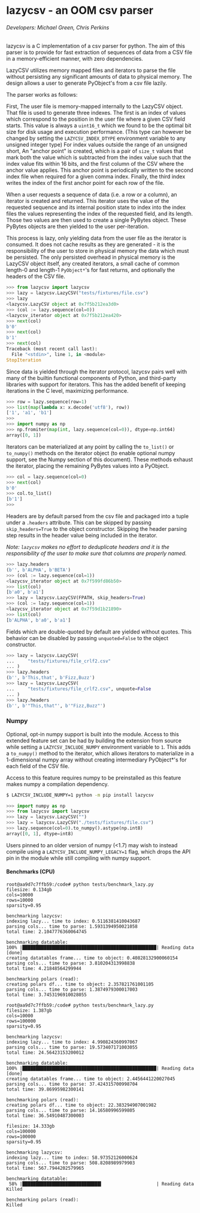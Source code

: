 # lazycsv - an OOM csv parser

###### Developers: Michael Green, Chris Perkins

lazycsv is a C implementation of a csv parser for python. The aim of this
parser is to provide for fast extraction of sequences of data from a CSV file
in a memory-efficient manner, with zero dependencies.

LazyCSV utilizes memory mapped files and iterators to parse the file without
persisting any significant amounts of data to physical memory. The design
allows a user to generate PyObject's from a csv file lazily.

The parser works as follows:

First, The user file is memory-mapped internally to the LazyCSV object. That
file is used to generate three indexes. The first is an index of values which
correspond to the position in the user file where a given CSV field starts.
This value is always a `uint16_t` which we found to be the optimal bit size for
disk usage and execution performance. (This type can however be changed by
setting the `LAZYCSV_INDEX_DTYPE` environment variable to any unsigned integer
type) For index values outside the range of an unsigned short, An "anchor
point" is created, which is a pair of `size_t` values that mark both the value
which is subtracted from the index value such that the index value fits within
16 bits, and the first column of the CSV where the anchor value applies. This
anchor point is periodically written to the second index file when required for
a given comma index. Finally, the third index writes the index of the first
anchor point for each row of the file.

When a user requests a sequence of data (i.e. a row or a column), an iterator
is created and returned. This iterator uses the value of the requested sequence
and its internal position state to index into the index files the values
representing the index of the requested field, and its length. Those two values
are then used to create a single PyBytes object. These PyBytes objects are then
yielded to the user per-iteration.

This process is lazy, only yielding data from the user file as the iterator is
consumed. It does not cache results as they are generated - it is the
responsibility of the user to store in physical memory the data which must be
persisted. The only persisted overhead in physical memory is the LazyCSV object
itself, any created iterators, a small cache of common length-0 and length-1
`PyObject*`'s for fast returns, and optionally the headers of the CSV file.

```python
>>> from lazycsv import lazycsv
>>> lazy = lazycsv.LazyCSV("tests/fixtures/file.csv")
>>> lazy
<lazycsv.LazyCSV object at 0x7f5b212ea3d0>
>>> (col := lazy.sequence(col=0))
<lazycsv_iterator object at 0x7f5b212ea420>
>>> next(col)
b'0'
>>> next(col)
b'1'
>>> next(col)
Traceback (most recent call last):
  File "<stdin>", line 1, in <module>
StopIteration
```

Since data is yielded through the iterator protocol, lazycsv pairs well with
many of the builtin functional components of Python, and third-party libraries
with support for iterators. This has the added benefit of keeping iterations in
the C level, maximizing performance.

```python
>>> row = lazy.sequence(row=1)
>>> list(map(lambda x: x.decode('utf8'), row))
['1', 'a1', 'b1']
>>>
>>> import numpy as np
>>> np.fromiter(map(int, lazy.sequence(col=0)), dtype=np.int64)
array([0, 1])
```

Iterators can be materialized at any point by calling the `to_list()` or
`to_numpy()` methods on the iterator object (to enable optional numpy support,
see the Numpy section of this document). These methods exhaust the iterator,
placing the remaining PyBytes values into a PyObject.

```python
>>> col = lazy.sequence(col=0)
>>> next(col)
b'0'
>>> col.to_list()
[b'1']
>>>
```

Headers are by default parsed from the csv file and packaged into a tuple under
a `.headers` attribute. This can be skipped by passing `skip_headers=True` to
the object constructor. Skipping the header parsing step results in the header
value being included in the iterator.

*Note: `lazycsv` makes no effort to deduplicate headers and it is the
responsibility of the user to make sure that columns are properly named.*

```python
>>> lazy.headers
(b'', b'ALPHA', b'BETA')
>>> (col := lazy.sequence(col=1))
<lazycsv_iterator object at 0x7f599fd86b50>
>>> list(col)
[b'a0', b'a1']
>>> lazy = lazycsv.LazyCSV(FPATH, skip_headers=True)
>>> (col := lazy.sequence(col=1))
<lazycsv_iterator object at 0x7f59d1b21890>
>>> list(col)
[b'ALPHA', b'a0', b'a1']
```

Fields which are double-quoted by default are yielded without quotes. This
behavior can be disabled by passing `unquoted=False` to the object constructor.

```python
>>> lazy = lazycsv.LazyCSV(
...     "tests/fixtures/file_crlf2.csv"
... )
>>> lazy.headers
(b'', b'This,that', b'Fizz,Buzz')
>>> lazy = lazycsv.LazyCSV(
...     "tests/fixtures/file_crlf2.csv", unquote=False
... )
>>> lazy.headers
(b'', b'"This,that"', b'"Fizz,Buzz"')
```

### Numpy

Optional, opt-in numpy support is built into the module. Access to this
extended feature set can be had by building the extension from source while
setting a `LAZYCSV_INCLUDE_NUMPY` environment variable to `1`. This adds a
`to_numpy()` method to the iterator, which allows iterators to materialize in a
1-dimensional numpy array without creating intermediary PyObject*'s for each
field of the CSV file.

Access to this feature requires numpy to be preinstalled as this feature makes
numpy a compilation dependency.

```bash
$ LAZYCSV_INCLUDE_NUMPY=1 python -m pip install lazycsv
```
```python
>>> import numpy as np
>>> from lazycsv import lazycsv
>>> lazy = lazycsv.LazyCSV("")
>>> lazy = lazycsv.LazyCSV("./tests/fixtures/file.csv")
>>> lazy.sequence(col=0).to_numpy().astype(np.int8)
array([0, 1], dtype=int8)
```

Users pinned to an older version of numpy (<1.7) may wish to instead compile
using a `LAZYCSV_INCLUDE_NUMPY_LEGACY=1` flag, which drops the API pin in the
module while still compiling with numpy support.

#### Benchmarks (CPU)

```
root@aa9d7c7ffb59:/code# python tests/benchmark_lazy.py
filesize: 0.134gb
cols=10000
rows=10000
sparsity=0.95

benchmarking lazycsv:
indexing lazy... time to index: 0.5116381410043687
parsing cols... time to parse: 1.5931394950021058
total time: 2.1047776360064745

benchmarking datatable:
100% |██████████████████████████████████████████████████| Reading data [done]
creating datatables frame... time to object: 0.40828132900060154
parsing cols... time to parse: 3.810204313998838
total time: 4.21848564299944

benchmarking polars (read):
creating polars df... time to object: 2.357821761001105
parsing cols... time to parse: 1.3874979300017003
total time: 3.7453196910028055
```

```
root@aa9d7c7ffb59:/code# python tests/benchmark_lazy.py
filesize: 1.387gb
cols=10000
rows=100000
sparsity=0.95

benchmarking lazycsv:
indexing lazy... time to index: 4.990824360997067
parsing cols... time to parse: 19.573407171003055
total time: 24.56423153200012

benchmarking datatable:
100% |██████████████████████████████████████████████████| Reading data [done]
creating datatables frame... time to object: 2.4456441220027045
parsing cols... time to parse: 37.424315700998704
total time: 39.86995982300141

benchmarking polars (read):
creating polars df... time to object: 22.383294907001982
parsing cols... time to parse: 14.16580996599805
total time: 36.54910487300003
```

```
filesize: 14.333gb
cols=100000
rows=100000
sparsity=0.95

benchmarking lazycsv:
indexing lazy... time to index: 58.97352126000624
parsing cols... time to parse: 508.8208989979903
total time: 567.7944202579965

benchmarking datatable:
 58% |█████████████████████████████▍                    | Reading data Killed

benchmarking polars (read):
Killed
```
